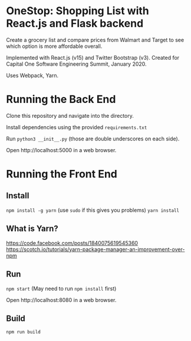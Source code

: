 # OneStop: Shopping List with React.js and Flask backend

Create a grocery list and compare prices from Walmart and Target to see which option is more affordable overall.

Implemented with React.js (v15) and Twitter Bootstrap (v3). Created for Capital One Software Engineering Summit, January 2020.

Uses Webpack, Yarn.


# Running the Back End
Clone this repository and navigate into the directory.

Install dependencies using the provided `requirements.txt`

Run `python3 __init__.py` (those are double underscores on each side). 

Open http://localhost:5000 in a web browser.

# Running the Front End

## Install
`npm install -g yarn` (use `sudo` if this gives you problems)
`yarn install`

## What is Yarn?
https://code.facebook.com/posts/1840075619545360
https://scotch.io/tutorials/yarn-package-manager-an-improvement-over-npm

## Run
`npm start` (May need to run `npm install` first)

Open http://localhost:8080 in a web browser.

## Build
`npm run build`
